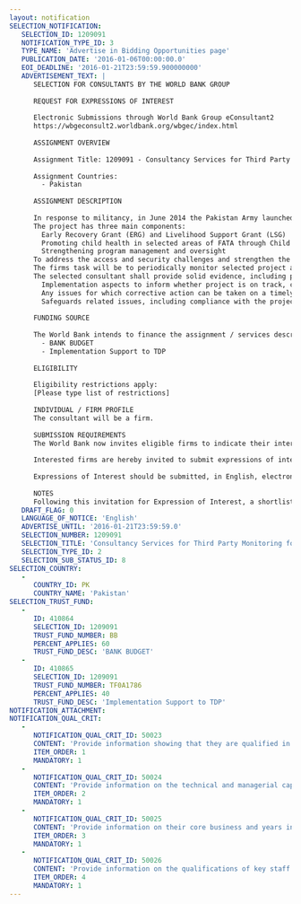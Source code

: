 ```yaml
---
layout: notification
SELECTION_NOTIFICATION: 
   SELECTION_ID: 1209091
   NOTIFICATION_TYPE_ID: 3
   TYPE_NAME: 'Advertise in Bidding Opportunities page'
   PUBLICATION_DATE: '2016-01-06T00:00:00.0'
   EOI_DEADLINE: '2016-01-21T23:59:59.900000000'
   ADVERTISEMENT_TEXT: |
      SELECTION FOR CONSULTANTS BY THE WORLD BANK GROUP
      
      REQUEST FOR EXPRESSIONS OF INTEREST
      
      Electronic Submissions through World Bank Group eConsultant2
      https://wbgeconsult2.worldbank.org/wbgec/index.html
      
      ASSIGNMENT OVERVIEW
      
      Assignment Title: 1209091 - Consultancy Services for Third Party Monitoring for the TDPERP
      
      Assignment Countries:
        - Pakistan
      
      ASSIGNMENT DESCRIPTION
      
      In response to militancy, in June 2014 the Pakistan Army launched a second security operation in five FATA Agencies, namely North Waziristan, South Waziristan, Orakzai, Kurram and Khyber. Approximately 340,000 families were displaced. With success of military operations in most areas, the Government has started the TDPs repatriation process. The World Bank has provided support to the Government of Pakistan (GoP) through the FATA Temporarily Displaced Persons Emergency Recovery Project (TDP ERP) to support early recovery of families affected by the militancy crisis, promote child health, and strengthen emergency response safety net delivery systems in affected areas of FATA. A Project Management Unit (PMU) is being established by the Economic Affairs Division (EAD) to serve as the central coordination platform between NADRA, the lead implementation agency and key FATA government agencies.
      The project has three main components:
      	Early Recovery Grant (ERG) and Livelihood Support Grant (LSG)
      	Promoting child health in selected areas of FATA through Child Wellness Grants (CWG)
      	Strengthening program management and oversight
      To address the access and security challenges and strengthen the program oversight, the World Bank is looking to engage third party monitoring to support the Bank activities in FATA. In particular, the firm will be an additional layer of oversight to strengthen Bank supervision tasks performed periodically under the project.
      The firms task will be to periodically monitor selected project activities and inputs/ outputs in the aforementioned agencies of FATA. This will include (i) periodic review of operational processes, activities, outputs, and results in the field; (ii) comparing the processes and activities  outlined in the Project Operations Manual to those being implemented in practice, to identify any deviations as well as areas where additional attention may be warranted. The firm will be expected to perform regular monitoring of operations at the One-Stop-Shops established by the implementation agency. The monitoring and oversight methodology will include periodic visits to project sites as well as interviews with beneficiaries and if required with local government officials, local institutions and communities. 
      The selected consultant shall provide solid evidence, including photographs, data, and recorded interviews to support the monitoring reports for all the monitoring and oversight activities carried out. The consultant will be required to provide periodic reports and recommendations for the project, specifically highlighting: 
      	Implementation aspects to inform whether project is on track, compliant with the implementation plan, and consistent with the implementation agencies reports;
      	Any issues for which corrective action can be taken on a timely basis.
      	Safeguards related issues, including compliance with the projects Environmental and Social Management Plan (ESMP). 
      
      FUNDING SOURCE
      
      The World Bank intends to finance the assignment / services described below under the following trust fund(s):
        - BANK BUDGET
        - Implementation Support to TDP
      
      ELIGIBILITY
      
      Eligibility restrictions apply:
      [Please type list of restrictions]
      
      INDIVIDUAL / FIRM PROFILE
      The consultant will be a firm. 
      
      SUBMISSION REQUIREMENTS
      The World Bank now invites eligible firms to indicate their interest in providing the services.  Interested firms must provide information indicating that they are qualified to perform the services (brochures, description of similar assignments, experience in similar conditions, availability of appropriate skills among staff, etc. for firms; CV and cover letter for individuals).  Please note that the total size of all attachments should be less than 5MB.  Consultants may associate to enhance their qualifications.
      
      Interested firms are hereby invited to submit expressions of interest.
      
      Expressions of Interest should be submitted, in English, electronically through World Bank Group eTendering (https://wbgeconsult2.worldbank.org/wbgec/index.html)
      
      NOTES
      Following this invitation for Expression of Interest, a shortlist of qualified firms will be formally invited to submit proposals.  Shortlisting and selection will be subject to the availability of funding.
   DRAFT_FLAG: 0
   LANGUAGE_OF_NOTICE: 'English'
   ADVERTISE_UNTIL: '2016-01-21T23:59:59.0'
   SELECTION_NUMBER: 1209091
   SELECTION_TITLE: 'Consultancy Services for Third Party Monitoring for the TDPERP'
   SELECTION_TYPE_ID: 2
   SELECTION_SUB_STATUS_ID: 8
SELECTION_COUNTRY: 
   - 
      COUNTRY_ID: PK
      COUNTRY_NAME: 'Pakistan'
SELECTION_TRUST_FUND: 
   - 
      ID: 410864
      SELECTION_ID: 1209091
      TRUST_FUND_NUMBER: BB
      PERCENT_APPLIES: 60
      TRUST_FUND_DESC: 'BANK BUDGET'
   - 
      ID: 410865
      SELECTION_ID: 1209091
      TRUST_FUND_NUMBER: TF0A1786
      PERCENT_APPLIES: 40
      TRUST_FUND_DESC: 'Implementation Support to TDP'
NOTIFICATION_ATTACHMENT: 
NOTIFICATION_QUAL_CRIT: 
   - 
      NOTIFICATION_QUAL_CRIT_ID: 50023
      CONTENT: 'Provide information showing that they are qualified in the field of the assignment -- including having successfully executed at least one similar assignment in Pakistan, preferably in similar conditions'
      ITEM_ORDER: 1
      MANDATORY: 1
   - 
      NOTIFICATION_QUAL_CRIT_ID: 50024
      CONTENT: 'Provide information on the technical and managerial capabilities of the firm.'
      ITEM_ORDER: 2
      MANDATORY: 1
   - 
      NOTIFICATION_QUAL_CRIT_ID: 50025
      CONTENT: 'Provide information on their core business and years in business.'
      ITEM_ORDER: 3
      MANDATORY: 1
   - 
      NOTIFICATION_QUAL_CRIT_ID: 50026
      CONTENT: 'Provide information on the qualifications of key staff.'
      ITEM_ORDER: 4
      MANDATORY: 1
---
```

